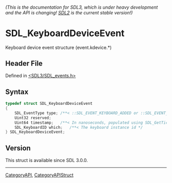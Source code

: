 ###### (This is the documentation for SDL3, which is under heavy development and the API is changing! [SDL2](https://wiki.libsdl.org/SDL2/) is the current stable version!)
# SDL_KeyboardDeviceEvent

Keyboard device event structure (event.kdevice.*)

## Header File

Defined in [<SDL3/SDL_events.h>](https://github.com/libsdl-org/SDL/blob/main/include/SDL3/SDL_events.h)

## Syntax

```c
typedef struct SDL_KeyboardDeviceEvent
{
    SDL_EventType type; /**< ::SDL_EVENT_KEYBOARD_ADDED or ::SDL_EVENT_KEYBOARD_REMOVED */
    Uint32 reserved;
    Uint64 timestamp;   /**< In nanoseconds, populated using SDL_GetTicksNS() */
    SDL_KeyboardID which;   /**< The keyboard instance id */
} SDL_KeyboardDeviceEvent;
```

## Version

This struct is available since SDL 3.0.0.

----
[CategoryAPI](CategoryAPI), [CategoryAPIStruct](CategoryAPIStruct)

